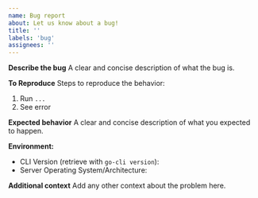 ```yaml
---
name: Bug report
about: Let us know about a bug!
title: ''
labels: 'bug'
assignees: ''
---
```


**Describe the bug**
A clear and concise description of what the bug is.

**To Reproduce**
Steps to reproduce the behavior:
1. Run `...`
3. See error

**Expected behavior**
A clear and concise description of what you expected to happen.

**Environment:**
* CLI Version (retrieve with `go-cli version`):
* Server Operating System/Architecture:

**Additional context**
Add any other context about the problem here.
